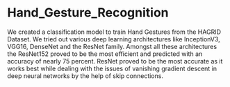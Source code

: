# Hand_Gesture_Recognition

We created a classification model to train Hand Gestures from the HAGRID Dataset. We tried out various deep learning architectures like InceptionV3, VGG16, DenseNet and the ResNet family. Amongst all these architectures the ResNet152 proved to be the most efficient and predicted with an accuracy of nearly 75 percent. ResNet proved to be the most accurate as it works best while dealing with the issues of vanishing gradient descent in deep neural networks by the help of skip connections.
